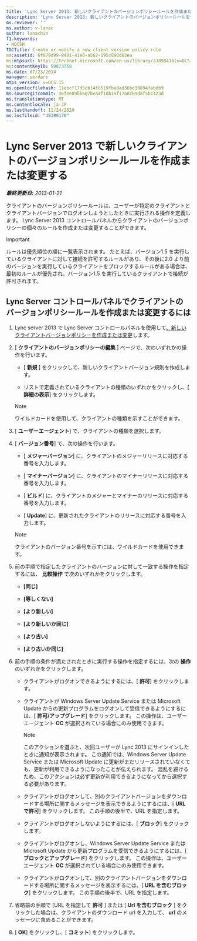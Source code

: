 ```yaml
---
title: 'Lync Server 2013: 新しいクライアントのバージョンポリシールールを作成または変更する'
description: 'Lync Server 2013: 新しいクライアントのバージョンポリシールールを作成または変更します。'
ms.reviewer: ''
ms.author: v-lanac
author: lanachin
f1.keywords:
- NOCSH
TOCTitle: Create or modify a new client version policy rule
ms:assetid: 6f879d99-8401-41e0-a562-195c890d63ea
ms:mtpsurl: https://technet.microsoft.com/en-us/library/JJ898478(v=OCS.15)
ms:contentKeyID: 50873758
ms.date: 07/23/2014
manager: serdars
mtps_version: v=OCS.15
ms.openlocfilehash: 11ebcf17d5cb14fd519fba8ad36be10894fabdb9
ms.sourcegitcommit: 36fee89bb887bea4f18b19f17a8c69daf5bc423d
ms.translationtype: MT
ms.contentlocale: ja-JP
ms.lasthandoff: 11/24/2020
ms.locfileid: "49399170"
---
```

# <a name="create-or-modify-a-new-client-version-policy-rule-in-lync-server-2013"></a>Lync Server 2013 で新しいクライアントのバージョンポリシールールを作成または変更する

<div data-xmlns="http://www.w3.org/1999/xhtml">

<div class="topic" data-xmlns="http://www.w3.org/1999/xhtml" data-msxsl="urn:schemas-microsoft-com:xslt" data-cs="https://msdn.microsoft.com/">

<div data-asp="https://msdn2.microsoft.com/asp">



</div>

<div id="mainSection">

<div id="mainBody">

<span> </span>

_**最終更新日:** 2013-01-21_

クライアントのバージョンポリシールールは、ユーザーが特定のクライアントとクライアントバージョンでログオンしようとしたときに実行される操作を定義します。 Lync Server 2013 コントロールパネルからクライアントのバージョンポリシーの個々のルールを作成または変更することができます。

<div>


> [!IMPORTANT]  
> ルールは優先順位の順に一覧表示されます。 たとえば、バージョン1.5 を実行しているクライアントに対して接続を許可するルールがあり、その後に2.0 より前のバージョンを実行しているクライアントをブロックするルールがある場合は、最初のルールが優先され、バージョン1.5 を実行しているクライアントで接続が許可されます。



</div>

<div>

## <a name="to-create-or-modify-client-version-policy-rules-with-lync-server-control-panel"></a>Lync Server コントロールパネルでクライアントのバージョンポリシールールを作成または変更するには

1.  Lync server 2013 で Lync Server コントロールパネルを使用して[、新しいクライアントバージョンポリシーを作成または変更](lync-server-2013-create-or-modify-a-new-client-version-policy.md)します。

2.  [ **クライアントのバージョンポリシーの編集** ] ページで、次のいずれかの操作を行います。
    
      - [ **新規** ] をクリックして、新しいクライアントバージョン規則を作成します。
    
      - リストで定義されているクライアントの種類のいずれかをクリックし、[ **詳細の表示**] をクリックします。
    
    <div>
    

    > [!NOTE]  
    > ワイルドカードを使用して、クライアントの種類を示すことができます。

    
    </div>

3.  [ **ユーザーエージェント**] で、クライアントの種類を選択します。

4.  [ **バージョン番号**] で、次の操作を行います。
    
      - [ **メジャーバージョン**] に、クライアントのメジャーリリースに対応する番号を入力します。
    
      - [ **マイナーバージョン**] に、クライアントのマイナーリリースに対応する番号を入力します。
    
      - [ **ビルド**] に、クライアントのメジャーとマイナーのリリースに対応する番号を入力します。
    
      - [ **Update**] に、更新されたクライアントのリリースに対応する番号を入力します。
    
    <div>
    

    > [!NOTE]  
    > クライアントのバージョン番号を示すには、ワイルドカードを使用できます。

    
    </div>

5.  前の手順で指定したクライアントのバージョンに対して一致する操作を指定するには、 **比較操作** で次のいずれかをクリックします。
    
      - **[同じ]**
    
      - **[等しくない]**
    
      - **[より新しい]**
    
      - **[より新しいか同じ]**
    
      - **[より古い]**
    
      - **[より古いか同じ]**

6.  前の手順の条件が満たされたときに実行する操作を指定するには、次の **操作** のいずれかをクリックします。
    
      - クライアントがログオンできるようにするには、[ **許可**] をクリックします。
    
      - クライアントが Windows Server Update Service または Microsoft Update からの更新プログラムをログオンして受信できるようにするには、[ **許可/アップグレード**] をクリックします。 この操作は、ユーザーエージェント **OC** が選択されている場合にのみ使用できます。
        
        <div>
        

        > [!NOTE]  
        > このアクションを選ぶと、次回ユーザーが Lync 2013 にサインインしたときに通知が表示されます。 この通知では、Windows Server Update Service または Microsoft Update に更新がまだリリースされていなくても、更新が利用できるようになったことが伝えられます。 混乱を避けるため、このアクションは必ず更新が利用できるようになってから選択する必要があります。

        
        </div>
    
      - クライアントがログオンして、別のクライアントバージョンをダウンロードする場所に関するメッセージを表示できるようにするには、[ **URL で許可**] をクリックします。 この手順の後半で、URL を指定します。
    
      - クライアントがログオンしないようにするには、[ **ブロック**] をクリックします。
    
      - クライアントがログオンし、Windows Server Update Service または Microsoft Update から更新プログラムを受信できるようにするには、[ **ブロックとアップグレード**] をクリックします。 この操作は、ユーザーエージェント **OC** が選択されている場合にのみ使用できます。
    
      - クライアントがログオンして、別のクライアントバージョンをダウンロードする場所に関するメッセージを表示するには、[ **URL を含むブロック**] をクリックします。 この手順の後半で、URL を指定します。

7.  省略前の手順で [URL を指定して **許可** ] または [ **Url を含むブロック** ] をクリックした場合は、クライアントのダウンロード url を入力して、 **url** のメッセージに含めることができます。

8.  [ **OK**] をクリックし、[ **コミット**] をクリックします。

</div>

</div>

<span> </span>

</div>

</div>

</div>

